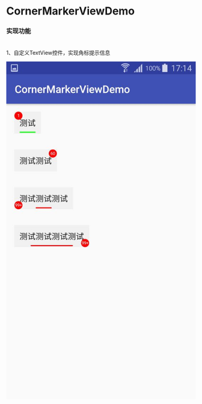 # CornerMarkerViewDemo

### 实现功能<br><br>
1、自定义TextView控件，实现角标提示信息

![](https://github.com/881205wzs/CornerMarkerViewDemo/raw/master/default.jpg)

